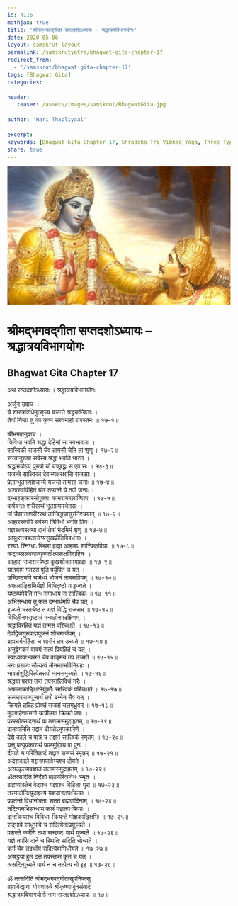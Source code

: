 ```yaml
---    
id: 4116    
mathjax: true    
title: 'श्रीमद्भगवद्गीता सप्तदशोऽध्यायः - श्रद्धात्रयविभागयोगः'    
date: 2020-05-06    
layout: samskrut-layout 
permalink: /samskrutyatra/bhagwat-gita-chapter-17
redirect_from: 
  - '/samskrut/bhagwat-gita-chapter-17'
tags: [Bhagwat Gita]    
categories:    
    
header:    
   teaser: /assets/images/samskrut/BhagwatGita.jpg    
    
author: 'Hari Thapliyaal'    
    
excerpt:    
keywords: [Bhagwat Gita Chapter 17, Shraddha Tri Vibhag Yoga, Three Types of Shraddha, Upnishad]       
share: true    
---    
```

    
![](/assets/images/samskrut/BhagwatGita.jpg)    
    
# श्रीमद्भगवद्गीता सप्तदशोऽध्यायः – श्रद्धात्रयविभागयोगः    

## Bhagwat Gita Chapter 17    
    
अथ सप्तदशोऽध्यायः ।    श्रद्धात्रयविभागयोगः    
    
अर्जुन उवाच ।    
ये शास्त्रविधिमुत्सृज्य यजन्ते श्रद्धयान्विताः ।    
तेषां निष्ठा तु का कृष्ण सत्त्वमाहो रजस्तमः ॥ १७-१॥    
    
श्रीभगवानुवाच ।    
त्रिविधा भवति श्रद्धा देहिनां सा स्वभावजा ।    
सात्त्विकी राजसी चैव तामसी चेति तां शृणु ॥ १७-२॥    
सत्त्वानुरूपा सर्वस्य श्रद्धा भवति भारत ।    
श्रद्धामयोऽयं पुरुषो यो यच्छ्रद्धः स एव सः ॥ १७-३॥    
यजन्ते सात्त्विका देवान्यक्षरक्षांसि राजसाः ।    
प्रेतान्भूतगणांश्चान्ये यजन्ते तामसा जनाः ॥ १७-४॥    
अशास्त्रविहितं घोरं तप्यन्ते ये तपो जनाः ।    
दम्भाहङ्कारसंयुक्ताः कामरागबलान्विताः ॥ १७-५॥    
कर्षयन्तः शरीरस्थं भूतग्राममचेतसः ।    
मां चैवान्तःशरीरस्थं तान्विद्ध्यासुरनिश्चयान् ॥ १७-६॥    
आहारस्त्वपि सर्वस्य त्रिविधो भवति प्रियः ।    
यज्ञस्तपस्तथा दानं तेषां भेदमिमं शृणु ॥ १७-७॥    
आयुःसत्त्वबलारोग्यसुखप्रीतिविवर्धनाः ।    
रस्याः स्निग्धाः स्थिरा हृद्या आहाराः सात्त्विकप्रियाः ॥ १७-८॥    
कट्वम्ललवणात्युष्णतीक्ष्णरूक्षविदाहिनः ।    
आहारा राजसस्येष्टा दुःखशोकामयप्रदाः ॥ १७-९॥    
यातयामं गतरसं पूति पर्युषितं च यत् ।    
उच्छिष्टमपि चामेध्यं भोजनं तामसप्रियम् ॥ १७-१०॥    
अफलाङ्क्षिभिर्यज्ञो विधिदृष्टो य इज्यते ।    
यष्टव्यमेवेति मनः समाधाय स सात्त्विकः ॥ १७-११॥    
अभिसन्धाय तु फलं दम्भार्थमपि चैव यत् ।    
इज्यते भरतश्रेष्ठ तं यज्ञं विद्धि राजसम् ॥ १७-१२॥    
विधिहीनमसृष्टान्नं मन्त्रहीनमदक्षिणम् ।    
श्रद्धाविरहितं यज्ञं तामसं परिचक्षते ॥ १७-१३॥    
देवद्विजगुरुप्राज्ञपूजनं शौचमार्जवम् ।    
ब्रह्मचर्यमहिंसा च शारीरं तप उच्यते ॥ १७-१४॥    
अनुद्वेगकरं वाक्यं सत्यं प्रियहितं च यत् ।    
स्वाध्यायाभ्यसनं चैव वाङ्मयं तप उच्यते ॥ १७-१५॥    
मनः प्रसादः सौम्यत्वं मौनमात्मविनिग्रहः ।    
भावसंशुद्धिरित्येतत्तपो मानसमुच्यते ॥ १७-१६॥    
श्रद्धया परया तप्तं तपस्तत्त्रिविधं नरैः ।    
अफलाकाङ्क्षिभिर्युक्तैः सात्त्विकं परिचक्षते ॥ १७-१७॥    
सत्कारमानपूजार्थं तपो दम्भेन चैव यत् ।    
क्रियते तदिह प्रोक्तं राजसं चलमध्रुवम् ॥ १७-१८॥    
मूढग्राहेणात्मनो यत्पीडया क्रियते तपः ।    
परस्योत्सादनार्थं वा तत्तामसमुदाहृतम् ॥ १७-१९॥    
दातव्यमिति यद्दानं दीयतेऽनुपकारिणे ।    
देशे काले च पात्रे च तद्दानं सात्त्विकं स्मृतम् ॥ १७-२०॥    
यत्तु प्रत्युपकारार्थं फलमुद्दिश्य वा पुनः ।    
दीयते च परिक्लिष्टं तद्दानं राजसं स्मृतम् ॥ १७-२१॥    
अदेशकाले यद्दानमपात्रेभ्यश्च दीयते ।    
असत्कृतमवज्ञातं तत्तामसमुदाहृतम् ॥ १७-२२॥    
ॐतत्सदिति निर्देशो ब्रह्मणस्त्रिविधः स्मृतः ।    
ब्राह्मणास्तेन वेदाश्च यज्ञाश्च विहिताः पुरा ॥ १७-२३॥    
तस्मादोमित्युदाहृत्य यज्ञदानतपःक्रियाः ।    
प्रवर्तन्ते विधानोक्ताः सततं ब्रह्मवादिनाम् ॥ १७-२४॥    
तदित्यनभिसन्धाय फलं यज्ञतपःक्रियाः ।    
दानक्रियाश्च विविधाः क्रियन्ते मोक्षकाङ्क्षिभिः ॥ १७-२५॥    
सद्भावे साधुभावे च सदित्येतत्प्रयुज्यते ।    
प्रशस्ते कर्मणि तथा सच्छब्दः पार्थ युज्यते ॥ १७-२६॥    
यज्ञे तपसि दाने च स्थितिः सदिति चोच्यते ।    
कर्म चैव तदर्थीयं सदित्येवाभिधीयते ॥ १७-२७॥    
अश्रद्धया हुतं दत्तं तपस्तप्तं कृतं च यत् ।    
असदित्युच्यते पार्थ न च तत्प्रेत्य नो इह ॥ १७-२८॥    
    
ॐ तत्सदिति श्रीमद्भगवद्गीतासूपनिषत्सु    
ब्रह्मविद्यायां योगशास्त्रे श्रीकृष्णार्जुनसंवादे    
श्रद्धात्रयविभागयोगो नाम सप्तदशोऽध्यायः ॥ १७॥    
    
